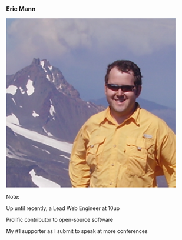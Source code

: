 ### Eric Mann

![Eric Mann](resources/eric-mann.png)


Note:

Up until recently, a Lead Web Engineer at 10up

Prolific contributor to open-source software

My #1 supporter as I submit to speak at more conferences
